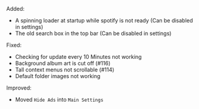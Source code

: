 Added:
- A spinning loader at startup while spotify is not ready (Can be disabled in settings)
- The old search box in the top bar (Can be disabled in settings)

Fixed:
- Checking for update every 10 Minutes not working
- Background album art is cut off (#116)
- Tall context menus not scrollable (#114)
- Default folder images not working

Improved:
- Moved `Hide Ads` into `Main Settings`
